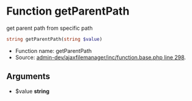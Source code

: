 Function getParentPath
===========================

get parent path from specific path



```php
string getParentPath(string $value)
```

* Function name: getParentPath
* Source: [admin-dev/ajaxfilemanager/inc/function.base.php line 298](https://github.com/PrestaShop/PrestaShop/blob/1.6.0.1/admin-dev/ajaxfilemanager/inc/function.base.php#L298).

Arguments
---------

* $value **string**


